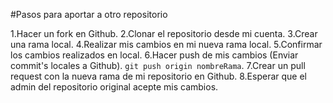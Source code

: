 #Pasos para aportar a otro repositorio

1.Hacer un fork en Github.
2.Clonar el repositorio desde mi cuenta.
3.Crear una rama local.
4.Realizar mis cambios en mi nueva rama local.
5.Confirmar los cambios realizados en local.
6.Hacer push de mis cambios (Enviar commit's locales a Github). `git push origin nombreRama`.
7.Crear un pull request con la nueva rama de mi repositorio en Github.
8.Esperar que el admin del repositorio original acepte mis cambios.